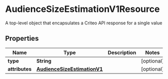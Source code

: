 

# AudienceSizeEstimationV1Resource

A top-level object that encapsulates a Criteo API response for a single value

## Properties

Name | Type | Description | Notes
------------ | ------------- | ------------- | -------------
**type** | **String** |  |  [optional]
**attributes** | [**AudienceSizeEstimationV1**](AudienceSizeEstimationV1.md) |  |  [optional]




